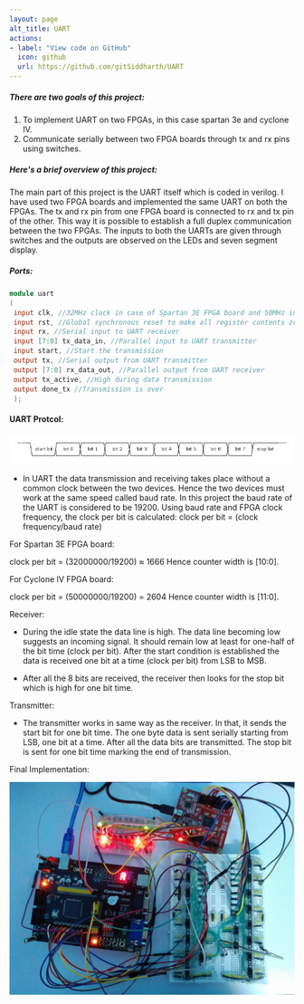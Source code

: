 ```yaml
---
layout: page
alt_title: UART
actions:
- label: "View code on GitHub"
  icon: github
  url: https://github.com/gitSiddharth/UART
---
```



##### There are two goals of this project:                    
1. To implement UART on two FPGAs, in this case spartan 3e and cyclone IV.
2. Communicate serially between two FPGA boards through tx and rx pins using switches.

##### Here's a brief overview of this project:                                       
The main part of this project is the UART itself which is coded in verilog. I have used two FPGA boards and implemented the same UART on both the FPGAs. The tx and rx pin from one FPGA board is connected to rx and tx pin of the other. This way it is possible to establish a full duplex communication between the two FPGAs. The inputs to both the UARTs are given through switches and the outputs are observed on the LEDs and seven segment display. 

##### Ports:
```verilog
module uart
(
 input clk, //32MHz clock in case of Spartan 3E FPGA board and 50MHz in case of Cyclone IV FPGA board
 input rst, //Global synchronous reset to make all register contents zero
 input rx, //Serial input to UART receiver
 input [7:0] tx_data_in, //Parallel input to UART transmitter
 input start, //Start the transmission
 output tx, //Serial output from UART transmitter
 output [7:0] rx_data_out, //Parallel output from UART receiver
 output tx_active, //High during data transmission
 output done_tx //Transmission is over
 );
 ```


#### UART Protcol:

![UART Transaction](/assets/images/UART_timing_diagram.svg.png)

* In UART the data transmission and receiving takes place without a common clock between the two devices. Hence the two devices must work at the same speed called baud rate. In this project the baud rate of the UART is considered to be 19200. 
Using baud rate and FPGA clock frequency, the clock per bit is calculated: clock per bit = (clock frequency/baud rate)

For Spartan 3E FPGA board: 

clock per bit = (32000000/19200) ≈ 1666
Hence counter width is [10:0].

For Cyclone IV FPGA board: 

clock per bit = (50000000/19200) = 2604
Hence counter width is [11:0].

Receiver:
* During the idle state the data line is high. The data line becoming low suggests an incoming signal. It should remain low at least for one-half of the bit time (clock per bit). After the start condition is established the data is received one bit at a time (clock per bit) from LSB to MSB. 

* After all the 8 bits are received, the receiver then looks for the stop bit which is high for one bit time.

Transmitter:
* The transmitter works in same way as the receiver. In that, it sends the start bit for one bit time. The one byte data is sent serially starting from LSB, one bit at a time. After all the data bits are transmitted. The stop bit is sent for one bit time marking the end of transmission.

Final Implementation:

![serial fpga](/assets/images/Serial_comm_fpga.jpg)
